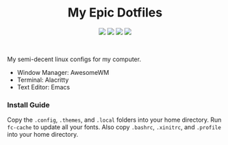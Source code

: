 <h1 align="center">My Epic Dotfiles</h1>

<p align="center"> 
	<img src="https://img.shields.io/github/stars/Mespyr/dotfiles?color=e5c76b&labelColor=22292b&style=for-the-badge">
	<img src="https://img.shields.io/github/issues/Mespyr/dotfiles?color=67b0e8&labelColor=22292b&style=for-the-badge">
	<img src="https://img.shields.io/static/v1?label=license&message=MIT&color=8ccf7e&labelColor=22292b&style=for-the-badge">
	<img src="https://img.shields.io/github/forks/Mespyr/dotfiles?color=e74c4c&labelColor=1b2224&style=for-the-badge">
</p> 

</br>

My semi-decent linux configs for my computer.
- Window Manager: AwesomeWM
- Terminal: Alacritty
- Text Editor: Emacs

### Install Guide

Copy the `.config`, `.themes`, and `.local` folders into your home directory.
Run `fc-cache` to update all your fonts.
Also copy `.bashrc`, `.xinitrc`, and `.profile` into your home directory.
